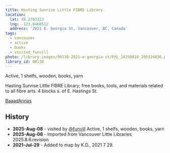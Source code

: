 ```yaml
---
title: Hasting Sunrise Little FIBRE Library
location:
  lat: 49.2783323
  lng: -123.0460512
  address: '2821 E. Georgia St, Vancouver, BC, Canada'
tags:
  - vancouver
  - active
  - books
  - visited_funvill
photo: /library-images/00138-2821-e-georgia-st/PXL_20250810_205324836.png
library_id: 00138
---
```


Active, 1 shelfs, wooden, books, yarn

Hasting Sunrise Little FIBRE Library; free books, tools, and materials related to all fibre arts.
4 blocks s. of E. Hastings St.

[BaaadAnnas](https://BaaadAnnas.com)

## History

- **2025-Aug-08** - visited by [@funvill](https://blog.abluestar.com) Active, 1 shelfs, wooden, books, yarn
- **2025-Aug-08** - Imported from Vancouver Little Libraries 2025.8.6.revision
- **2021-Jul-29** - Added to map by K.D., 2021 7 29.
